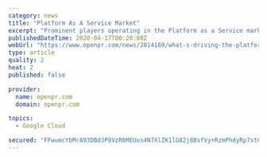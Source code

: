 ```yaml
---
category: news
title: "Platform As A Service Market"
excerpt: "Prominent players operating in the Platform as a Service market are Amazon Web Services, Inc., Apprenda (Atos SE), Cloud Foundry, Inc., CloudBees, Inc., Google LLC (Alphabet Inc.), Heroku (Salesforce.com), IBM Corporation, Microsoft Corporation, Oracle Corporation, SAP SE, and TIBCO Software Inc. o As per the report, the platform as a service ..."
publishedDateTime: 2020-04-17T00:28:00Z
webUrl: "https://www.openpr.com/news/2014169/what-s-driving-the-platform-as-a-service-market-growth-amazon"
type: article
quality: 2
heat: 2
published: false

provider:
  name: openpr.com
  domain: openpr.com

topics:
  - Google Cloud

secured: "FFwumcYbMrA93DBdJP8VzR6MEUos4N7XlZK1lG82j8BsfVy+RzmPhdyRp7stGTviKddNmWReO8W7g9uPVnNw7onFivKNUtyy9u4J5oLJTiRoFdcDi9vMwyXqgqWX7cSpIIdE4YcVO8c+IKc/sHrTbwBS3v4K60fejZ2B4YMqko0nbhD0ig8ASx6qBK2qZmDqeHlx6nzQCo3xk/1Y9Wr7cgtwUoL6/qJz7xAIw8rDPSa/O8vmMDY4zN53JsWlv1bvFkvEsNUKR1nf6g4YqnWmAdnoXaZmksrbyEbCQyvw4z2h4mO0od24tPCBYbqMAOoe+fm4sAS2w8bbK1vBLub4VkouKHIzd3RzRP0YdFWdkfIKXh5AFH+yYRYYjYGRHCCYry+b43p9xfBk+d4IzpqPe50mIFOlbsfia1dKFClS+MluInzRYMOQbQdInpSJcPIXF9SubbqyIxT5bPIScx7rZYv5wNoA93nPWQh5CjiB364=;pZBQMJrAS9OebzfdR6miEA=="
---
```


